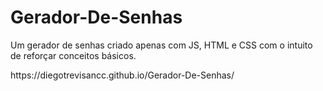 # Gerador-De-Senhas

<p>Um gerador de senhas criado apenas com JS, HTML e CSS com o intuito de reforçar conceitos básicos. </p>
https://diegotrevisancc.github.io/Gerador-De-Senhas/
